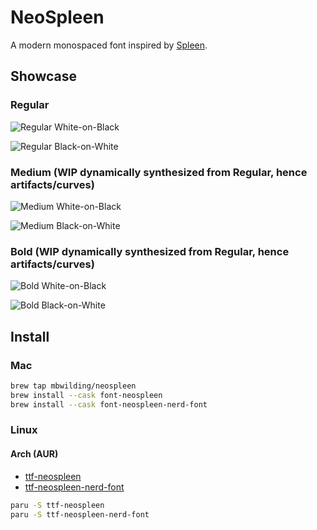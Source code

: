 # NeoSpleen

A modern monospaced font inspired by [Spleen](https://github.com/fcambus/spleen).

## Showcase

### Regular

![Regular White-on-Black](https://github.com/mbwilding/NeoSpleen/releases/latest/download/NeoSpleen-Regular-WoB.png)

![Regular Black-on-White](https://github.com/mbwilding/NeoSpleen/releases/latest/download/NeoSpleen-Regular-BoW.png)

### Medium (WIP dynamically synthesized from Regular, hence artifacts/curves)

![Medium White-on-Black](https://github.com/mbwilding/NeoSpleen/releases/latest/download/NeoSpleen-Medium-WoB.png)

![Medium Black-on-White](https://github.com/mbwilding/NeoSpleen/releases/latest/download/NeoSpleen-Medium-BoW.png)

### Bold (WIP dynamically synthesized from Regular, hence artifacts/curves)

![Bold White-on-Black](https://github.com/mbwilding/NeoSpleen/releases/latest/download/NeoSpleen-Bold-WoB.png)

![Bold Black-on-White](https://github.com/mbwilding/NeoSpleen/releases/latest/download/NeoSpleen-Bold-BoW.png)

## Install

### Mac

```bash
brew tap mbwilding/neospleen
brew install --cask font-neospleen
brew install --cask font-neospleen-nerd-font
```

### Linux

#### Arch (AUR)

- [ttf-neospleen](https://aur.archlinux.org/packages/ttf-neospleen)
- [ttf-neospleen-nerd-font](https://aur.archlinux.org/packages/ttf-neospleen-nerd-font)

```bash
paru -S ttf-neospleen
paru -S ttf-neospleen-nerd-font
```
